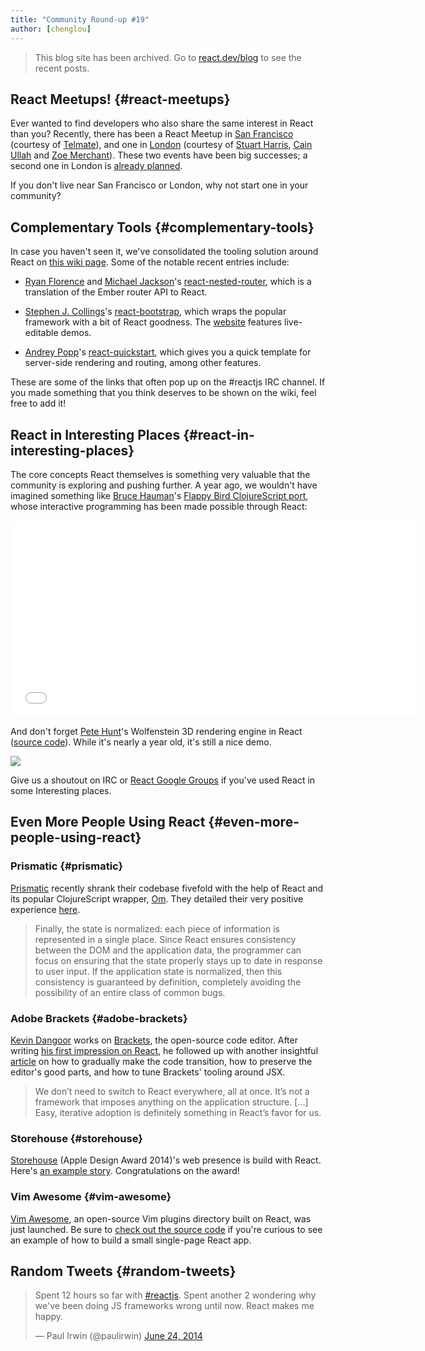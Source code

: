 ```yaml
---
title: "Community Round-up #19"
author: [chenglou]
---
```


<div class="scary">

> This blog site has been archived. Go to [react.dev/blog](https://react.dev/blog) to see the recent posts.

</div>

## React Meetups! {#react-meetups}
Ever wanted to find developers who also share the same interest in React than you? Recently, there has been a React Meetup in [San Francisco](http://www.meetup.com/ReactJS-San-Francisco/) (courtesy of [Telmate](http://www.telmate.com)), and one in [London](http://www.meetup.com/London-React-User-Group/) (courtesy of [Stuart Harris](http://www.meetup.com/London-React-User-Group/members/105837542/), [Cain Ullah](http://www.meetup.com/London-React-User-Group/members/15509971/) and [Zoe Merchant](http://www.meetup.com/London-React-User-Group/members/137058242/)). These two events have been big successes; a second one in London is [already planned](http://www.meetup.com/London-React-User-Group/events/191406572/).

If you don't live near San Francisco or London, why not start one in your community?

## Complementary Tools {#complementary-tools}
In case you haven't seen it, we've consolidated the tooling solution around React on [this wiki page](https://github.com/facebook/react/wiki/Complementary-Tools). Some of the notable recent entries include:

- [Ryan Florence](https://github.com/rpflorence) and [Michael Jackson](https://github.com/mjackson)'s [react-nested-router](https://github.com/rpflorence/react-nested-router), which is a translation of the Ember router API to React.

- [Stephen J. Collings](https://github.com/stevoland)'s [react-bootstrap](https://github.com/react-bootstrap/react-bootstrap), which wraps the popular framework with a bit of React goodness. The [website](https://react-bootstrap.github.io/components.html) features live-editable demos.

- [Andrey Popp](https://github.com/andreypopp)'s [react-quickstart](https://github.com/andreypopp/react-quickstart), which gives you a quick template for server-side rendering and routing, among other features.

These are some of the links that often pop up on the #reactjs IRC channel. If you made something that you think deserves to be shown on the wiki, feel free to add it!

## React in Interesting Places {#react-in-interesting-places}

The core concepts React themselves is something very valuable that the community is exploring and pushing further. A year ago, we wouldn't have imagined something like [Bruce Hauman](http://rigsomelight.com)'s [Flappy Bird ClojureScript port](http://rigsomelight.com/2014/05/01/interactive-programming-flappy-bird-clojurescript.html), whose interactive programming has been made possible through React:

<iframe width="650" height="315" src="//www.youtube-nocookie.com/embed/KZjFVdU8VLI" frameborder="0" allowfullscreen></iframe>

And don't forget [Pete Hunt](https://github.com/petehunt)'s Wolfenstein 3D rendering engine in React ([source code](https://github.com/petehunt/wolfenstein3D-react/blob/main/js/renderer.js#L183)). While it's nearly a year old, it's still a nice demo.

[![](../images/blog/wolfenstein_react.png)](http://www.petehunt.net/wolfenstein3D-react/wolf3d.html)

Give us a shoutout on IRC or [React Google Groups](https://groups.google.com/forum/#!forum/reactjs) if you've used React in some Interesting places.

## Even More People Using React {#even-more-people-using-react}

### Prismatic {#prismatic}
[Prismatic](http://getprismatic.com/home) recently shrank their codebase fivefold with the help of React and its popular ClojureScript wrapper, [Om](https://github.com/swannodette/om). They detailed their very positive experience [here](http://blog.getprismatic.com/om-sweet-om-high-functional-frontend-engineering-with-clojurescript-and-react/).

> Finally, the state is normalized: each piece of information is represented in a single place. Since React ensures consistency between the DOM and the application data, the programmer can focus on ensuring that the state properly stays up to date in response to user input. If the application state is normalized, then this consistency is guaranteed by definition, completely avoiding the possibility of an entire class of common bugs.

### Adobe Brackets {#adobe-brackets}
[Kevin Dangoor](http://www.kevindangoor.com) works on [Brackets](http://brackets.io/?lang=en), the open-source code editor. After writing [his first impression on React](http://www.kevindangoor.com/2014/05/simplifying-code-with-react/), he followed up with another insightful [article](http://www.kevindangoor.com/2014/05/react-in-brackets/) on how to gradually make the code transition, how to preserve the editor's good parts, and how to tune Brackets' tooling around JSX.

> We don’t need to switch to React everywhere, all at once. It’s not a framework that imposes anything on the application structure. [...] Easy, iterative adoption is definitely something in React’s favor for us.

### Storehouse {#storehouse}
[Storehouse](https://www.storehouse.co) (Apple Design Award 2014)'s web presence is build with React. Here's [an example story](https://www.storehouse.co/stories/y2ad-mexico-city-clouds). Congratulations on the award!

### Vim Awesome {#vim-awesome}
[Vim Awesome](http://vimawesome.com), an open-source Vim plugins directory built on React, was just launched. Be sure to [check out the source code](https://github.com/divad12/vim-awesome) if you're curious to see an example of how to build a small single-page React app.

## Random Tweets {#random-tweets}

<blockquote class="twitter-tweet" lang="en"><p>Spent 12 hours so far with <a href="https://twitter.com/hashtag/reactjs?src=hash">#reactjs</a>. Spent another 2 wondering why we&#39;ve been doing JS frameworks wrong until now. React makes me happy.</p>&mdash; Paul Irwin (@paulirwin) <a href="https://twitter.com/paulirwin/statuses/481263947589242882">June 24, 2014</a></blockquote>
